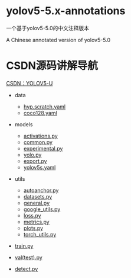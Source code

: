 # yolov5-5.x-annotations
一个基于yolov5-5.0的中文注释版本

A Chinese annotated version of yolov5-5.0

# CSDN源码讲解导航
[CSDN：YOLOV5-U](https://blog.csdn.net/qq_38253797/article/details/119043919)

- data
  *  [hyp.scratch.yaml](https://blog.csdn.net/qq_38253797/article/details/119759746)
  * [coco128.yaml](https://blog.csdn.net/qq_38253797/article/details/119763327)

- models
   * [activations.py](https://blog.csdn.net/qq_38253797/article/details/119030643)
   * [common.py](https://blog.csdn.net/qq_38253797/article/details/119684388)
   * [experimental.py](https://blog.csdn.net/qq_38253797/article/details/119854460)
   * [yolo.py](https://blog.csdn.net/qq_38253797/article/details/119869762)
   * [export.py](https://blog.csdn.net/qq_38253797/article/details/119887013)
   *  [yolov5s.yaml](https://blog.csdn.net/qq_38253797/article/details/119754854)
- utils 
   * [autoanchor.py](https://blog.csdn.net/qq_38253797/article/details/119713706)
   * [datasets.py](https://blog.csdn.net/qq_38253797/article/details/119904518)
   * [general.py](https://blog.csdn.net/qq_38253797/article/details/119348092)
   * [google_utils.py](https://blog.csdn.net/qq_38253797/article/details/119274587)
   * [loss.py](https://blog.csdn.net/qq_38253797/article/details/119444854)
   * [metrics.py](https://blog.csdn.net/qq_38253797/article/details/119547084)
   * [plots.py](https://blog.csdn.net/qq_38253797/article/details/119324328)
   * [torch_utils.py](https://blog.csdn.net/qq_38253797/article/details/119214728)
- [train.py](https://blog.csdn.net/qq_38253797/article/details/119733964)
- [val(test).py](https://blog.csdn.net/qq_38253797/article/details/119577291)
- [detect.py](https://blog.csdn.net/qq_38253797/article/details/119382661)

